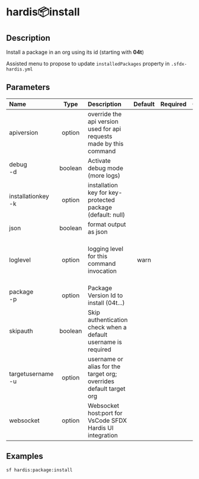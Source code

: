 <!-- This file has been generated with command 'sf hardis:doc:plugin:generate'. Please do not update it manually or it may be overwritten -->
# hardis:package:install

## Description

Install a package in an org using its id (starting with **04t**)

Assisted menu to propose to update `installedPackages` property in `.sfdx-hardis.yml`


## Parameters

| Name                   |  Type   | Description                                                         | Default | Required |                        Options                        |
|:-----------------------|:-------:|:--------------------------------------------------------------------|:-------:|:--------:|:-----------------------------------------------------:|
| apiversion             | option  | override the api version used for api requests made by this command |         |          |                                                       |
| debug<br/>-d           | boolean | Activate debug mode (more logs)                                     |         |          |                                                       |
| installationkey<br/>-k | option  | installation key for key-protected package (default: null)          |         |          |                                                       |
| json                   | boolean | format output as json                                               |         |          |                                                       |
| loglevel               | option  | logging level for this command invocation                           |  warn   |          | trace<br/>debug<br/>info<br/>warn<br/>error<br/>fatal |
| package<br/>-p         | option  | Package Version Id to install (04t...)                              |         |          |                                                       |
| skipauth               | boolean | Skip authentication check when a default username is required       |         |          |                                                       |
| targetusername<br/>-u  | option  | username or alias for the target org; overrides default target org  |         |          |                                                       |
| websocket              | option  | Websocket host:port for VsCode SFDX Hardis UI integration           |         |          |                                                       |

## Examples

```shell
sf hardis:package:install
```


